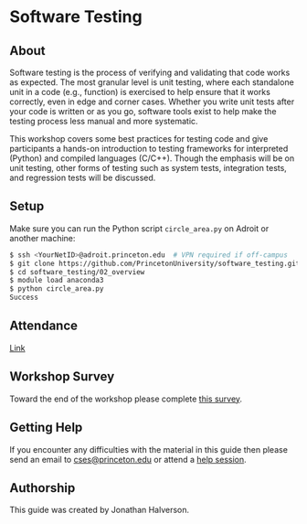 # Software Testing

## About

Software testing is the process of verifying and validating that code works as expected. The most granular level is unit testing, where each standalone unit in a code (e.g., function) is exercised to help ensure that it works correctly, even in edge and corner cases. Whether you write unit tests after your code is written or as you go, software tools exist to help make the testing process less manual and more systematic.

This workshop covers some best practices for testing code and give participants a hands-on introduction to testing frameworks for interpreted (Python) and compiled languages (C/C++). Though the emphasis will be on unit testing, other forms of testing such as system tests, integration tests, and regression tests will be discussed.

## Setup

Make sure you can run the Python script `circle_area.py` on Adroit or another machine:

```bash
$ ssh <YourNetID>@adroit.princeton.edu  # VPN required if off-campus
$ git clone https://github.com/PrincetonUniversity/software_testing.git
$ cd software_testing/02_overview
$ module load anaconda3
$ python circle_area.py
Success
```

## Attendance

[Link](https://docs.google.com/spreadsheets/d/1IvaQ32-BcRHdQhDz979HX-7U7qjzRDyp/edit#gid=395939115)

## Workshop Survey

Toward the end of the workshop please complete [this survey](http://bit.ly/PUBootcampWinter2021survey).

## Getting Help

If you encounter any difficulties with the material in this guide then please send an email to <a href="mailto:cses@princeton.edu">cses@princeton.edu</a> or attend a <a href="https://researchcomputing.princeton.edu/education/help-sessions">help session</a>.

## Authorship

This guide was created by Jonathan Halverson.
